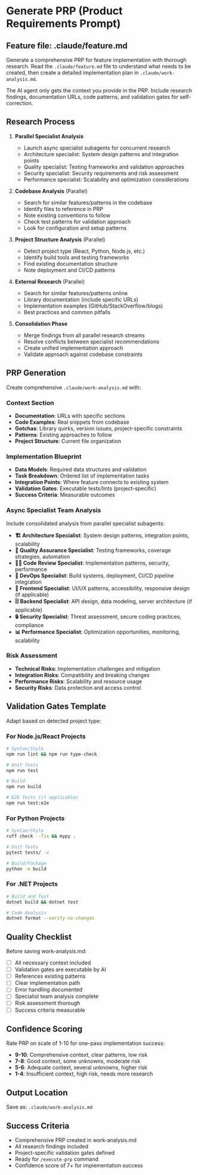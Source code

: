 # Generate PRP (Product Requirements Prompt)

## Feature file: .claude/feature.md

Generate a comprehensive PRP for feature implementation with thorough research. Read the `.claude/feature.md` file to understand what needs to be created, then create a detailed implementation plan in `.claude/work-analysis.md`.

The AI agent only gets the context you provide in the PRP. Include research findings, documentation URLs, code patterns, and validation gates for self-correction.

## Research Process

1. **Parallel Specialist Analysis**
   - Launch async specialist subagents for concurrent research
   - Architecture specialist: System design patterns and integration points
   - Quality specialist: Testing frameworks and validation approaches
   - Security specialist: Security requirements and risk assessment
   - Performance specialist: Scalability and optimization considerations

2. **Codebase Analysis** (Parallel)
   - Search for similar features/patterns in the codebase
   - Identify files to reference in PRP
   - Note existing conventions to follow
   - Check test patterns for validation approach
   - Look for configuration and setup patterns

3. **Project Structure Analysis** (Parallel)
   - Detect project type (React, Python, Node.js, etc.)
   - Identify build tools and testing frameworks
   - Find existing documentation structure
   - Note deployment and CI/CD patterns

4. **External Research** (Parallel)
   - Search for similar features/patterns online
   - Library documentation (include specific URLs)
   - Implementation examples (GitHub/StackOverflow/blogs)
   - Best practices and common pitfalls

5. **Consolidation Phase**
   - Merge findings from all parallel research streams
   - Resolve conflicts between specialist recommendations
   - Create unified implementation approach
   - Validate approach against codebase constraints

## PRP Generation

Create comprehensive `.claude/work-analysis.md` with:

### Context Section
- **Documentation**: URLs with specific sections
- **Code Examples**: Real snippets from codebase
- **Gotchas**: Library quirks, version issues, project-specific constraints
- **Patterns**: Existing approaches to follow
- **Project Structure**: Current file organization

### Implementation Blueprint
- **Data Models**: Required data structures and validation
- **Task Breakdown**: Ordered list of implementation tasks
- **Integration Points**: Where feature connects to existing system
- **Validation Gates**: Executable tests/lints (project-specific)
- **Success Criteria**: Measurable outcomes

### Async Specialist Team Analysis
Include consolidated analysis from parallel specialist subagents:
- **🏗️ Architecture Specialist**: System design patterns, integration points, scalability
- **🧪 Quality Assurance Specialist**: Testing frameworks, coverage strategies, automation
- **👨‍💻 Code Review Specialist**: Implementation patterns, security, performance
- **🔧 DevOps Specialist**: Build systems, deployment, CI/CD pipeline integration
- **🎨 Frontend Specialist**: UI/UX patterns, accessibility, responsive design (if applicable)
- **🗄️ Backend Specialist**: API design, data modeling, server architecture (if applicable)
- **🔒 Security Specialist**: Threat assessment, secure coding practices, compliance
- **📊 Performance Specialist**: Optimization opportunities, monitoring, scalability

### Risk Assessment
- **Technical Risks**: Implementation challenges and mitigation
- **Integration Risks**: Compatibility and breaking changes
- **Performance Risks**: Scalability and resource usage
- **Security Risks**: Data protection and access control

## Validation Gates Template

Adapt based on detected project type:

### For Node.js/React Projects
```bash
# Syntax/Style
npm run lint && npm run type-check

# Unit Tests
npm run test

# Build
npm run build

# E2E Tests (if applicable)
npm run test:e2e
```

### For Python Projects
```bash
# Syntax/Style
ruff check --fix && mypy .

# Unit Tests
pytest tests/ -v

# Build/Package
python -m build
```

### For .NET Projects
```bash
# Build and Test
dotnet build && dotnet test

# Code Analysis
dotnet format --verify-no-changes
```

## Quality Checklist

Before saving work-analysis.md:
- [ ] All necessary context included
- [ ] Validation gates are executable by AI
- [ ] References existing patterns
- [ ] Clear implementation path
- [ ] Error handling documented
- [ ] Specialist team analysis complete
- [ ] Risk assessment thorough
- [ ] Success criteria measurable

## Confidence Scoring

Rate PRP on scale of 1-10 for one-pass implementation success:
- **9-10**: Comprehensive context, clear patterns, low risk
- **7-8**: Good context, some unknowns, moderate risk
- **5-6**: Adequate context, several unknowns, higher risk
- **1-4**: Insufficient context, high risk, needs more research

## Output Location

Save as: `.claude/work-analysis.md`

## Success Criteria

- Comprehensive PRP created in work-analysis.md
- All research findings included
- Project-specific validation gates defined
- Ready for `/execute-prp` command
- Confidence score of 7+ for implementation success